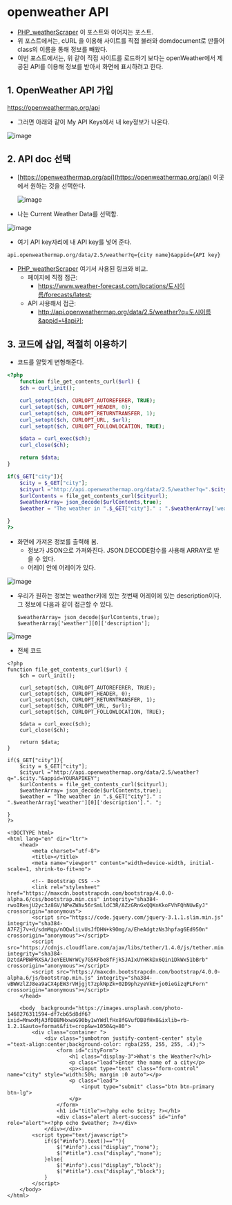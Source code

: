 # openweather API

- [PHP_weatherScraper](https://yejip.com/web/2021-04-28-PHP_weatherScraper/) 이 포스트와 이어지는 포스트. 
- 위 포스트에서는, cURL 을 이용해 사이트를 직접 불러와 domdocument로 만들어 class의 이름을 통해 정보를 빼왔다.
- 이번 포스트에서는, 위 같이 직접 사이트를 로드하기 보다는 openWeather에서 제공된 API를 이용해 정보를 받아서 화면에 표시하려고 한다.

## **1. OpenWeather API 가입**

https://openweathermap.org/api

- 그러면 아래와 같이 My API Keys에서 내 key정보가 나온다.

![image](https://user-images.githubusercontent.com/37058233/117200727-a89a7700-ada0-11eb-8a03-9253bf17e1a9.png)

## **2. API doc 선택**

- [https://openweathermap.org/api](https://openweathermap.org/api) 이곳에서 원하는 것을 선택한다. 

  ![image](https://user-images.githubusercontent.com/37058233/117200925-e9928b80-ada0-11eb-8bf0-147e84a6d775.png)

- 나는 Current Weather Data를 선택함.

![image](https://user-images.githubusercontent.com/37058233/117074014-a1636280-ace7-11eb-9d65-ef2e078881f3.png)

- 여기 API key자리에 내 API key를 넣어 준다.

```
api.openweathermap.org/data/2.5/weather?q={city name}&appid={API key}
```

- [PHP_weatherScraper](https://yejip.com/web/2021-04-28-PHP_weatherScraper/) 여기서 사용된 링크와 비교.
  - 페이지에 직접 접근:
    - https://www.weather-forecast.com/locations/도시이름/forecasts/latest; 
  - API 사용해서 접근:
    - http://api.openweathermap.org/data/2.5/weather?q=도시이름&appid=내api키;

## **3. 코드에 삽입, 적절히 이용하기**

-  코드를 알맞게 변형해준다.

```php
<?php
    function file_get_contents_curl($url) {
    $ch = curl_init();

    curl_setopt($ch, CURLOPT_AUTOREFERER, TRUE);
    curl_setopt($ch, CURLOPT_HEADER, 0);
    curl_setopt($ch, CURLOPT_RETURNTRANSFER, 1);
    curl_setopt($ch, CURLOPT_URL, $url);
    curl_setopt($ch, CURLOPT_FOLLOWLOCATION, TRUE);       

    $data = curl_exec($ch);
    curl_close($ch);

    return $data;
}

if($_GET["city"]){
    $city = $_GET["city"];
    $cityurl ="http://api.openweathermap.org/data/2.5/weather?q=".$city."&appid=YourAPIkey";
    $urlContents = file_get_contents_curl($cityurl);
    $weatherArray= json_decode($urlContents,true);
    $weather = "The weather in ".$_GET["city"]." : ".$weatherArray['weather'][0]['description'].". ";

}
?>
```

- 화면에 가져온 정보를 출력해 봄.
  - 정보가 JSON으로 가져와진다. JSON.DECODE함수를 사용해 ARRAY로 받을 수 있다.
  - 어레이 안에 어레이가 있다. 

![image](https://user-images.githubusercontent.com/37058233/117076869-002adb00-acec-11eb-98d2-7b266723912e.png)

- 우리가 원하는 정보는 weather키에 있는 첫번째 어레이에 있는 description이다. 그 정보에 다음과 같이 접근할 수 있다.

  ```
  $weatherArray= json_decode($urlContents,true);
  $weatherArray['weather'][0]['description'];
  ```

![image](https://user-images.githubusercontent.com/37058233/117202194-65d99e80-ada2-11eb-8da8-1760cbb4ca6a.png)

- 전체 코드

```php+HTML
<?php
function file_get_contents_curl($url) {
    $ch = curl_init();

    curl_setopt($ch, CURLOPT_AUTOREFERER, TRUE);
    curl_setopt($ch, CURLOPT_HEADER, 0);
    curl_setopt($ch, CURLOPT_RETURNTRANSFER, 1);
    curl_setopt($ch, CURLOPT_URL, $url);
    curl_setopt($ch, CURLOPT_FOLLOWLOCATION, TRUE);       

    $data = curl_exec($ch);
    curl_close($ch);

    return $data;
}

if($_GET["city"]){
    $city = $_GET["city"];
    $cityurl ="http://api.openweathermap.org/data/2.5/weather?q=".$city."&appid=YOURAPIKEY";
    $urlContents = file_get_contents_curl($cityurl);
    $weatherArray= json_decode($urlContents,true);
    $weather = "The weather in ".$_GET["city"]." : ".$weatherArray['weather'][0]['description'].". ";

}
?>

<!DOCTYPE html>
<html lang="en" dir="ltr">
    <head>
        <meta charset="utf-8">
        <title></title>
        <meta name="viewport" content="width=device-width, initial-scale=1, shrink-to-fit=no">

        <!-- Bootstrap CSS -->
        <link rel="stylesheet" href="https://maxcdn.bootstrapcdn.com/bootstrap/4.0.0-alpha.6/css/bootstrap.min.css" integrity="sha384-rwoIResjU2yc3z8GV/NPeZWAv56rSmLldC3R/AZzGRnGxQQKnKkoFVhFQhNUwEyJ" crossorigin="anonymous">
        <script src="https://code.jquery.com/jquery-3.1.1.slim.min.js" integrity="sha384-A7FZj7v+d/sdmMqp/nOQwliLvUsJfDHW+k9Omg/a/EheAdgtzNs3hpfag6Ed950n" crossorigin="anonymous"></script>
        <script src="https://cdnjs.cloudflare.com/ajax/libs/tether/1.4.0/js/tether.min.js" integrity="sha384-DztdAPBWPRXSA/3eYEEUWrWCy7G5KFbe8fFjk5JAIxUYHKkDx6Qin1DkWx51bBrb" crossorigin="anonymous"></script>
        <script src="https://maxcdn.bootstrapcdn.com/bootstrap/4.0.0-alpha.6/js/bootstrap.min.js" integrity="sha384-vBWWzlZJ8ea9aCX4pEW3rVHjgjt7zpkNpZk+02D9phzyeVkE+jo0ieGizqPLForn" crossorigin="anonymous"></script>
    </head>

    <body  background="https://images.unsplash.com/photo-1468276311594-df7cb65d8df6?ixid=MnwxMjA3fDB8MHxwaG90by1wYWdlfHx8fGVufDB8fHx8&ixlib=rb-1.2.1&auto=format&fit=crop&w=1050&q=80">
        <div class="container ">
            <div class="jumbotron justify-content-center" style ="text-align:center;background-color: rgba(255, 255, 255, .4);">
                <form id="cityForm">
                    <h1 class="display-3">What's the Weather?</h1>
                    <p class="lead">Enter the name of a city</p>
                    <p><input type="text" class="form-control"  name="city" style="width:50%; margin :0 auto"></p>
                    <p class="lead">
                        <input type="submit" class="btn btn-primary btn-lg">
                    </p>
                </form>
                <h1 id="title"><?php echo $city; ?></h1>
                <div class="alert alert-success" id="info" role="alert"><?php echo $weather; ?></div>
            </div></div>
        <script type="text/javascript">
            if($("#info").text()==""){
                $("#info").css("display","none");
                $("#title").css("display","none");
            }else{
                $("#info").css("display","block");
                $("#title").css("display","block");
            }
        </script>
    </body>
</html>
```

